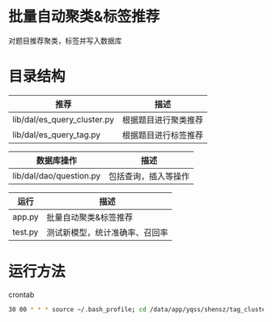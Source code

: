 # 批量自动聚类&标签推荐
对题目推荐聚类，标签并写入数据库

# 目录结构 
推荐                                 | 描述
------------                        | ------------
lib/dal/es_query_cluster.py         | 根据题目进行聚类推荐
lib/dal/es_query_tag.py             | 根据题目进行标签推荐

数据库操作                           | 描述
------------                        | ------------
lib/dal/dao/question.py             | 包括查询，插入等操作

运行                                | 描述
------------                        | ------------
app.py                              | 批量自动聚类&标签推荐
test.py          | 测试新模型，统计准确率、召回率

# 运行方法    
crontab

```bash
30 00 * * * source ~/.bash_profile; cd /data/app/yqss/shensz/tag_cluster_recommend/ && python app.py 2>&1 > /dev/null
```